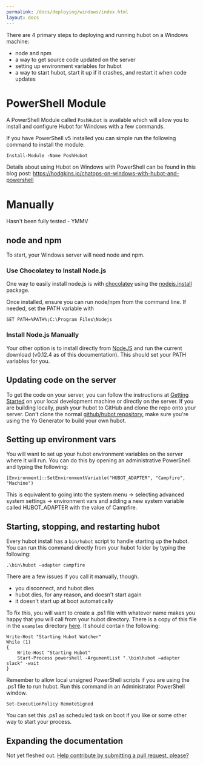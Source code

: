 ```yaml
---
permalink: /docs/deploying/windows/index.html
layout: docs
---
```

There are 4 primary steps to deploying and running hubot on a Windows machine:

  * node and npm
  * a way to get source code updated on the server
  * setting up environment variables for hubot
  * a way to start hubot, start it up if it crashes, and restart it when code updates

# PowerShell Module

A PowerShell Module called `PoshHubot` is available which will allow you to install and configure Hubot for Windows with a few commands.

If you have PowerShell v5 installed you can simple run the following command to install the module:

```
Install-Module -Name PoshHubot
```
Details about using Hubot on Windows with PowerShell can be found in this blog post: https://hodgkins.io/chatops-on-windows-with-hubot-and-powershell

# Manually
Hasn't been fully tested - YMMV
## node and npm

To start, your Windows server will need node and npm.

### Use Chocolatey to Install Node.js
One way to easily install node.js is with [chocolatey](http://chocolatey.org) using the [nodejs.install](http://chocolatey.org/packages/nodejs.install) package.

Once installed, ensure you can run node/npm from the command line. If needed, set the PATH variable with
```
SET PATH=%PATH%;C:\Program Files\Nodejs
```

### Install Node.js Manually

Your other option is to install directly from [NodeJS](https://nodejs.org/) and run the current download (v0.12.4 as of this documentation). This should set your PATH variables for you.

## Updating code on the server

To get the code on your server, you can follow the instructions at [Getting Started](/docs/index.md) on your local development machine or directly on the server. If you are building locally, push your hubot to GitHub and clone the repo onto your server. Don't clone the normal [github/hubot repository](http://github.com/github/hubot), make sure you're using the Yo Generator to build your own hubot.

## Setting up environment vars

You will want to set up your hubot environment variables on the server where it will run. You can do this by opening an administrative PowerShell and typing the following:

    [Environment]::SetEnvironmentVariable("HUBOT_ADAPTER", "Campfire", "Machine")

This is equivalent to going into the system menu -> selecting advanced system settings -> environment vars and adding a new system variable called HUBOT_ADAPTER with the value of Campfire.

## Starting, stopping, and restarting hubot

Every hubot install has a `bin/hubot` script to handle starting up the hubot.
You can run this command directly from your hubot folder by typing the following:

    .\bin\hubot –adapter campfire

There are a few issues if you call it manually, though.

* you disconnect, and hubot dies
* hubot dies, for any reason, and doesn't start again
* it doesn't start up at boot automatically

To fix this, you will want to create a .ps1 file with whatever name makes you happy that you will call from your hubot directory. There is a copy of this file in the `examples` directory [here](/examples/hubot-start.ps1). It should contain the following:

    Write-Host "Starting Hubot Watcher"
    While (1)
    {
        Write-Host "Starting Hubot"
        Start-Process powershell -ArgumentList ".\bin\hubot –adapter slack" -wait
    }

Remember to allow local unsigned PowerShell scripts if you are using the .ps1 file to run hubot. Run this command in an Administrator PowerShell window.

    Set-ExecutionPolicy RemoteSigned

You can set this .ps1 as scheduled task on boot if you like or some other way to start your process.

## Expanding the documentation

Not yet fleshed out. [Help contribute by submitting a pull request, please?](https://github.com/github/hubot/pull/new/master)
